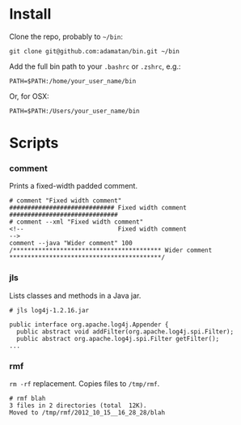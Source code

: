 # Install

Clone the repo, probably to `~/bin`:

    git clone git@github.com:adamatan/bin.git ~/bin

Add the full bin path to your `.bashrc` or `.zshrc`, e.g.:

    PATH=$PATH:/home/your_user_name/bin

Or, for OSX:

    PATH=$PATH:/Users/your_user_name/bin

# Scripts

### comment

Prints a fixed-width padded comment.

    # comment "Fixed width comment"
    ############################# Fixed width comment ##############################
    # comment --xml "Fixed width comment"
    <!--                          Fixed width comment                            -->
    comment --java "Wider comment" 100
    /***************************************** Wider comment ******************************************/

### jls

Lists classes and methods in a Java jar.

    # jls log4j-1.2.16.jar
   
    public interface org.apache.log4j.Appender {
      public abstract void addFilter(org.apache.log4j.spi.Filter);
      public abstract org.apache.log4j.spi.Filter getFilter();
    ...

### rmf

`rm -rf` replacement. Copies files to `/tmp/rmf`.

    # rmf blah
    3 files in 2 directories (total  12K).
    Moved to /tmp/rmf/2012_10_15__16_28_28/blah
    
